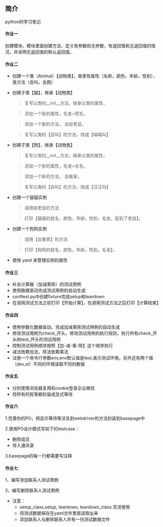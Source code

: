 ## 简介

python的学习笔记

#### 作业一

创建模块，模块里面创建方法，定义有参数和无参数，有返回值和无返回值的情况，并说明无返回值的默认返回值。

#### 作业二
- 创建一个类（Animal）【动物类】，类里有属性（名称，颜色，年龄，性别），类方法（会叫，会跑）

- 创建子类【猫】，继承【动物类】

    > 复写父类的__init__方法，继承父类的属性，

    > 添加一个新的属性，毛发=短毛，

    > 添加一个新的方法， 会捉老鼠，

    > 复写父类的【会叫】的方法，改成【喵喵叫】

- 创建子类【狗】，继承【动物类】

    > 复写父类的__init__方法，继承父类的属性，

    > 添加一个新的属性，毛发=长毛，

    > 添加一个新的方法， 会看家，

    > 复写父类的【会叫】的方法，改成【汪汪叫】

- 创建一个猫猫实例

    > 调用捉老鼠的方法

    > 打印【猫猫的姓名，颜色，年龄，性别，毛发，捉到了老鼠】。

- 创建一个狗狗实例

    > 调用【会看家】的方法

    > 打印【狗狗的姓名，颜色，年龄，性别，毛发】。

- 使用 yaml 来管理实例的属性

#### 作业三
- 补全计算器（加减乘除）的测试用例
- 使用数据驱动完成测试用例的自动生成
- conftest.py中创建fixture完成setup和teardown
- 在调用测试方法之前打印【开始计算】，在调用测试方法之后打印【计算结束】

#### 作业四
- 使用参数化数据驱动，完成加减乘除测试用例的自动生成
- 修改测试用例为check_开头，修改测试用例的执行规则，执行所有check_开头和test_开头的测试用例
- 控制测试用例顺序按照【加-减-乘-除】这个顺序执行
- 减法依赖加法，除法依赖乘法
- 注册一个命令行参数env,env默认值是test,表示测试环境，另外还有两个值 （dev,st）不同的环境读取不同的数据

#### 作业五
- 分别使用浏览器复用和cookie登录企业微信
- 将所有的死等都封装成显式等待

#### 作业六
1.完善你的PO，把显示等待等涉及到webdriver的方法封装到basepage中

2.使用PO设计模式写如下的testcase：
- 删除成员
- 导入通讯录

3.basepage的每一行都需要写注释

#### 作业七
1、编写添加联系人测试用例

2、编写删除联系人测试用例
- 注意：
    - setup_class,setup, teardown, teardown_class 灵活使用
    - 将测试数据保存在yaml文件里面读取出来
    - 添加联系人与删除联系人共有一份测试数据文件